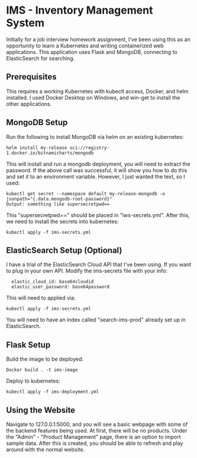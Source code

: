 # IMS - Inventory Management System
Initially for a job interview homework assignment,
I've been using this as an opportunity to learn a Kubernetes and writing containerized
web applications. This application uses Flask and MongoDB, connecting to ElasticSearch 
for searching.

## Prerequisites
This requires a working Kubernetes with kubectl access, Docker, and helm installed.
I used Docker Desktop on Windows, and win-get to install the other applications.

## MongoDB Setup
Run the following to install MongoDB via helm on an existing kubernetes:
```
helm install my-release oci://registry-1.docker.io/bitnamicharts/mongodb
```
This will install and run a mongodb deployment, you will need to extract the password. If the above call was successful,
it will show you how to do this and set it to an environment variable. However, I just wanted the text, so I used:
```
kubectl get secret --namespace default my-release-mongodb -o jsonpath="{.data.mongodb-root-password}"
Output: something like supersecretpwd==
```
This "supersecretpwd==" should be placed in "iws-secrets.yml".
After this, we need to install the secrets into kubernetes: 
```
kubectl apply -f ims-secrets.yml
```

## ElasticSearch Setup (Optional)
I have a trial of the ElasticSearch Cloud API that I've been using.
If you want to plug in your own API. Modify the ims-secrets file with your info:
```
  elastic_cloud_id: base64cloudid
  elastic_user_password: base64password
```
This will need to applied via: 
```
kubectl apply -f ims-secrets.yml
```
You will need to have an index called "search-ims-prod" already set up in ElasticSearch.

## Flask Setup
Build the image to be deployed: 
```
Docker build . -t ims-image
```
Deploy to kubernetes: 
```
kubectl apply -f ims-deployment.yml
```

## Using the Website
Navigate to 127.0.0.1:5000, and you will see a basic webpage
with some of the backend features being used. At first, there
will be no products. Under the "Admin" - "Product Management" page, there
is an option to import sample data. After this is created, you should
be able to refresh and play around with the normal website.
